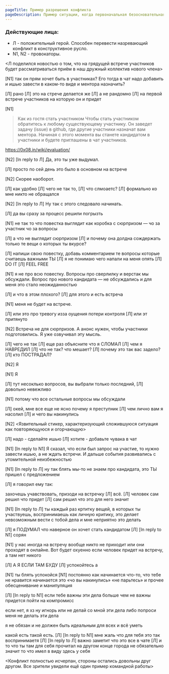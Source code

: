 ```yaml
---
pageTitle: Пример разрешения конфликта
pageDescription: Пример ситуации, когда первоначальная безосновательная претензия была плавно переведена в мирное русло, и конфликт не случился
---
```


### Действующие лица:
* Л - положительный герой. Способен перевести назревающий конфликт в конструктивное русло.
* N1, N2 - провокаторы.

<Л поделился новостью о том, что на грядущей встрече участников будет рассматриваться приём в наш дружный коллектив нового члена>

[N1]
так он прям хочет быть в участниках? Его тогда в чат надо добавить и ишью завести в каком-то виде и ментора назначить?

[Л]
рано
[Л]
это на стрече делается  же
[Л]
а не рандомно
[Л]
на первой встрече участников на которую он и придет

[N1]
> Как из гостя стать участником
Чтобы стать участником обратитесь к любому существующему участнику. Он заведет задачу (issue) в github, где другие участники назначат вам ментора. Начиная с этого момента вы станете кандидатом в учаcтники и будете приглашены в чат участников.

https://0x08.in/wiki/evaluation/

[N2]
[In reply to Л]
Да, это ты уже выдумал.

[Л]
просто по сей день это было в основном на встрече

[N2]
Скорее наоборот.

[Л]
как удобно
[Л]
чего не так то,
[Л]
что слмоаетс?
[Л]
формально ко мне никто не обращался

[N2]
[In reply to Л]
Ну так с этого следовало начинать.

[Л]
да вы сразу за процесс решили погрызть

[N1]
не так то что повестка выглядит как коробка с сюрпризом — чо за участник чо за вопросы

[Л]
а что не выглядит сюрпризом
[Л]
и почему она долдна сождержать только те вещи о которых ты вкурсе?


[Л]
напиши свою повестку, добавь комментарием те вопросы которые считаешь важными ТЫ
[Л]
я не понимаю чего напали на меня опять
[Л]
DO IT
[Л]
FEEL FREE

[N1]
я не про всю повестку. Вопросы про сверлилку и верстак мы обсуждали. Вопрос про нового кандидата — не обсуждались и для меня это стало неожиданностью

[Л]
и что в этом плохого?
[Л]
для этого и есть встреча

[N1]
меня не будет на встрече.

[Л]
или это про тревогу изза оущения потери контроля
[Л]
или эт притянуто

[N2]
Встреча не для сюрпризов.
А анонс нужен, чтобы участники подготовились. 
Я уже озвучивал эту мысль.

[Л]
чего не так
[Л]
еще раз объясните что я СЛОМАЛ
[Л]
чем я НАВРЕДИЛ
[Л]
что не так? что мешает?
[Л]
почему это так вас задело?
[Л]
кто ПОСТРАДАЛ?

[N2]
Я

[N1]
Я

[Л]
тут несоклько вопросов, вы выбрали только последний,
[Л]
довольно невежливо

[N1]
потому что все остальные вопросы мы обсуждали

[Л]
окей, мне все еще не ясно почему я преступник
[Л]
чем лично вам я насолил
[Л]
и чего вы накинулись

[N2]
<Язвительный стикер, характеризующий сложившуюся ситуация как повторяющуюся и огорчающую>

[Л]
надо - сделайте ишью
[Л]
хотите - добавьте чувака в чат

[N1]
[In reply to N1]
Я сказал, что если был запрос на участие, то нужно завести ишью, а не ждать встречи. И дальше события развивались с утомительной неизбежностью

[N1]
[In reply to Л]
ну так блять мы-то не знаем про кандидата, это ТЫ пришел с предложением

[Л]
я говорил ему так:

захочешь учавствовать, призоди на встречку
[Л]
всё.
[Л]
человек сам решил что придет
[Л]
сам решил что это для него значит

[N1]
[In reply to Л]
ты каждый раз кртитку вещей, в которых ты участвуешь, воспринимаешь как личную критику, это делает невозможным вести с тобой дела и мне неприятно это делать

[Л]
я ПОДУМАЛ что наверное он хочет стать кандидатом
[Л]
[In reply to N1]
сорян

[N1]
у нас иногда на встречу вообще никто не приходит или они проходят в онлайне. Вот будет охуенно если человек придет на встречу, а там нет никого

[Л]
А Я ЕСЛИ ТАМ БУДУ
[Л]
успокойтесь а

[N1]
ты блять успокойся
[N1]
постоянно как начинается что-то, что тебе не нравится начинается это «чо вы накинулись» «не парьтесь» и прочее обесценивание и манипуляция

[Л]
[In reply to N1]
если тебе важны эти дела больше чем не важны придется пойти на компромисс

если нет, я хз ну игнорь или не делай со мной эти дела либо попроси меня не делать эти дела

я не обязан и не должен быть идеальным для всех и всё уметь

какой есть такой есть.
[Л]
[In reply to N1]
мне жаль что для тебя это так воспринимаетя
[Л]
[In reply to Л]
важно заметит что это все в чате
[Л]
и то что ты там для себя прочитал на другом конце города не обязательно значит то что имел в виду здесь у себя


<Конфликт полностью исчерпан, стороны остались довольны друг другом. Все зрители увидели ещё один пример командной работы>